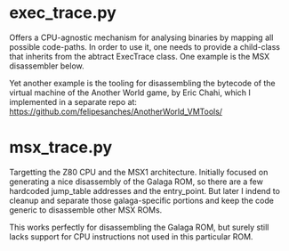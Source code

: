 # exec_trace.py

Offers a CPU-agnostic mechanism for analysing binaries by mapping all possible code-paths.
In order to use it, one needs to provide a child-class that inherits from the abtract ExecTrace class.
One example is the MSX disassembler below.

Yet another example is the tooling for disassembling the bytecode of the virtual machine of the Another World game, by Eric Chahi, which I implemented in a separate repo at: https://github.com/felipesanches/AnotherWorld_VMTools/

# msx_trace.py

Targetting the Z80 CPU and the MSX1 architecture. Initially focused on generating a nice disassembly of the Galaga ROM, so there are a few hardcoded jump_table addresses and the entry_point. But later I indend to cleanup and separate those galaga-specific portions and keep the code generic to disassemble other MSX ROMs.

This works perfectly for disassembling the Galaga ROM, but surely still lacks support for CPU instructions not used in this particular ROM.

